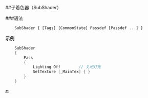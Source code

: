 ##子着色器（SubShader）

###语法
```javascript
    SubShader { [Tags] [CommonState] Passdef [Passdef ...] }
```


**示例**
```csharp
    SubShader
    {
        Pass 
        {
            Lighting Off        // 关闭灯光
            SetTexture [_MainTex] { }
        }
    }
```



🔚



















